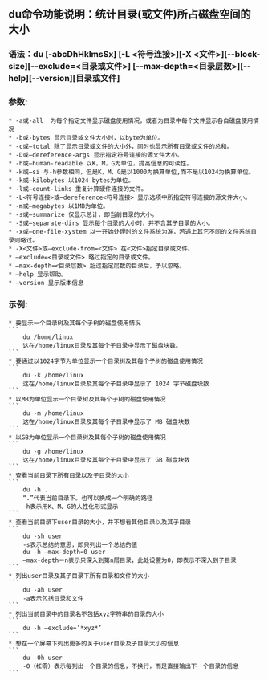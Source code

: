 ## du命令功能说明：统计目录(或文件)所占磁盘空间的大小

### 语法：du [-abcDhHklmsSx] [-L <符号连接>][-X <文件>][--block-size][--exclude=<目录或文件>] [--max-depth=<目录层数>][--help][--version][目录或文件]

### 参数:
    * -a或-all  为每个指定文件显示磁盘使用情况，或者为目录中每个文件显示各自磁盘使用情况
    * -b或-bytes 显示目录或文件大小时，以byte为单位。
    * -c或–total 除了显示目录或文件的大小外，同时也显示所有目录或文件的总和。
    * -D或–dereference-args 显示指定符号连接的源文件大小。
    * -h或–human-readable 以K，M，G为单位，提高信息的可读性。
    * -H或–si 与-h参数相同，但是K，M，G是以1000为换算单位,而不是以1024为换算单位。
    * -k或–kilobytes 以1024 bytes为单位。
    * -l或–count-links 重复计算硬件连接的文件。
    * -L<符号连接>或–dereference<符号连接> 显示选项中所指定符号连接的源文件大小。
    * -m或–megabytes 以1MB为单位。
    * -s或–summarize 仅显示总计，即当前目录的大小。
    * -S或–separate-dirs 显示每个目录的大小时，并不含其子目录的大小。
    * -x或–one-file-xystem 以一开始处理时的文件系统为准，若遇上其它不同的文件系统目录则略过。
    * -X<文件>或–exclude-from=<文件> 在<文件>指定目录或文件。
    * –exclude=<目录或文件> 略过指定的目录或文件。
    * –max-depth=<目录层数> 超过指定层数的目录后，予以忽略。
    * –help 显示帮助。
    * –version 显示版本信息

### 示例:
    * 要显示一个目录树及其每个子树的磁盘使用情况
    ```
        du /home/linux
        这在/home/linux目录及其每个子目录中显示了磁盘块数。
    ```
    * 要通过以1024字节为单位显示一个目录树及其每个子树的磁盘使用情况
    ```
        du -k /home/linux
        这在/home/linux目录及其每个子目录中显示了 1024 字节磁盘块数
    ```
    * 以MB为单位显示一个目录树及其每个子树的磁盘使用情况
    ```
        du -m /home/linux
        这在/home/linux目录及其每个子目录中显示了 MB 磁盘块数
    ```
    * 以GB为单位显示一个目录树及其每个子树的磁盘使用情况
    ```
        du -g /home/linux
        这在/home/linux目录及其每个子目录中显示了 GB 磁盘块数
    ```
    * 查看当前目录下所有目录以及子目录的大小
    ```
        du -h .
        “.”代表当前目录下。也可以换成一个明确的路径
        -h表示用K、M、G的人性化形式显示
    ```
    * 查看当前目录下user目录的大小，并不想看其他目录以及其子目录
    ```
        du -sh user
        -s表示总结的意思，即只列出一个总结的值
        du -h –max-depth=0 user
        –max-depth＝n表示只深入到第n层目录，此处设置为0，即表示不深入到子目录
    ```
    * 列出user目录及其子目录下所有目录和文件的大小
    ```
        du -ah user
        -a表示包括目录和文件
    ```
    * 列出当前目录中的目录名不包括xyz字符串的目录的大小
    ```
        du -h –exclude=’*xyz*’
    ```
    * 想在一个屏幕下列出更多的关于user目录及子目录大小的信息
    ```
        du -0h user
        -0（杠零）表示每列出一个目录的信息，不换行，而是直接输出下一个目录的信息
    ```
